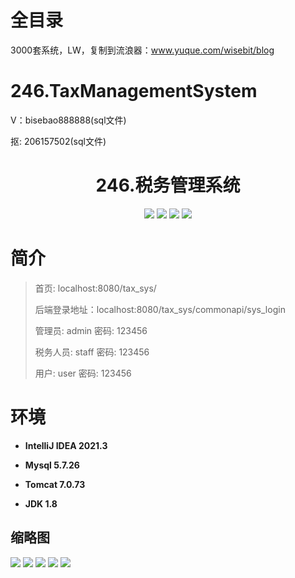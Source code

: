 # 全目录

3000套系统，LW，复制到流浪器：www.yuque.com/wisebit/blog

# 246.TaxManagementSystem

<p>V：bisebao888888(sql文件)</p>
<p>抠: 206157502(sql文件)</p>

<p><h1 align="center">246.税务管理系统</h1></p>


<p align="center">
	<img src="https://img.shields.io/badge/jdk-1.8-orange.svg"/>
    <img src="https://img.shields.io/badge/springboot-5.x-lightgrey.svg"/>
    <img src="https://img.shields.io/badge/jsp-3.x-blue.svg"/>
    <img src="https://img.shields.io/badge/mybatis-5.x-yellow.svg"/>
</p>

# 简介
>
> 
> 
> 首页: localhost:8080/tax_sys/
>
> 后端登录地址：localhost:8080/tax_sys/commonapi/sys_login
>
> 管理员: admin   密码: 123456
>  
> 税务人员: staff 密码: 123456
> 
> 用户: user 密码: 123456

# 环境

- <b>IntelliJ IDEA 2021.3</b>

- <b>Mysql 5.7.26</b>

- <b>Tomcat 7.0.73</b>

- <b>JDK 1.8</b>




## 缩略图

![](https://bitwise.oss-cn-heyuan.aliyuncs.com/2024/9/10/d92d6e3f-b0ca-4262-9cd3-da45205ff3d0.png)
![](https://bitwise.oss-cn-heyuan.aliyuncs.com/2024/9/10/e3921ec6-f96c-4d5c-a4a8-76c37823d860.png)
![](https://bitwise.oss-cn-heyuan.aliyuncs.com/2024/9/10/b2fd34c2-1729-4a56-9e1d-f06e429f18b4.png)
![](https://bitwise.oss-cn-heyuan.aliyuncs.com/2024/9/10/3124e4c7-59f9-47d5-a3a4-cbeb3c7d1fde.png)
![](https://bitwise.oss-cn-heyuan.aliyuncs.com/2024/9/10/b7cbf101-85af-485e-96e1-48bfa50f7c59.png)





